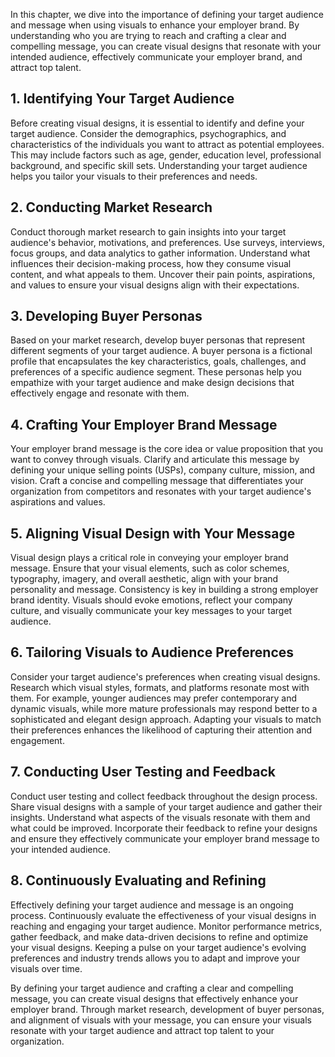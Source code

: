 
In this chapter, we dive into the importance of defining your target audience and message when using visuals to enhance your employer brand. By understanding who you are trying to reach and crafting a clear and compelling message, you can create visual designs that resonate with your intended audience, effectively communicate your employer brand, and attract top talent.

**1. Identifying Your Target Audience**
---------------------------------------

Before creating visual designs, it is essential to identify and define your target audience. Consider the demographics, psychographics, and characteristics of the individuals you want to attract as potential employees. This may include factors such as age, gender, education level, professional background, and specific skill sets. Understanding your target audience helps you tailor your visuals to their preferences and needs.

**2. Conducting Market Research**
---------------------------------

Conduct thorough market research to gain insights into your target audience's behavior, motivations, and preferences. Use surveys, interviews, focus groups, and data analytics to gather information. Understand what influences their decision-making process, how they consume visual content, and what appeals to them. Uncover their pain points, aspirations, and values to ensure your visual designs align with their expectations.

**3. Developing Buyer Personas**
--------------------------------

Based on your market research, develop buyer personas that represent different segments of your target audience. A buyer persona is a fictional profile that encapsulates the key characteristics, goals, challenges, and preferences of a specific audience segment. These personas help you empathize with your target audience and make design decisions that effectively engage and resonate with them.

**4. Crafting Your Employer Brand Message**
-------------------------------------------

Your employer brand message is the core idea or value proposition that you want to convey through visuals. Clarify and articulate this message by defining your unique selling points (USPs), company culture, mission, and vision. Craft a concise and compelling message that differentiates your organization from competitors and resonates with your target audience's aspirations and values.

**5. Aligning Visual Design with Your Message**
-----------------------------------------------

Visual design plays a critical role in conveying your employer brand message. Ensure that your visual elements, such as color schemes, typography, imagery, and overall aesthetic, align with your brand personality and message. Consistency is key in building a strong employer brand identity. Visuals should evoke emotions, reflect your company culture, and visually communicate your key messages to your target audience.

**6. Tailoring Visuals to Audience Preferences**
------------------------------------------------

Consider your target audience's preferences when creating visual designs. Research which visual styles, formats, and platforms resonate most with them. For example, younger audiences may prefer contemporary and dynamic visuals, while more mature professionals may respond better to a sophisticated and elegant design approach. Adapting your visuals to match their preferences enhances the likelihood of capturing their attention and engagement.

**7. Conducting User Testing and Feedback**
-------------------------------------------

Conduct user testing and collect feedback throughout the design process. Share visual designs with a sample of your target audience and gather their insights. Understand what aspects of the visuals resonate with them and what could be improved. Incorporate their feedback to refine your designs and ensure they effectively communicate your employer brand message to your intended audience.

**8. Continuously Evaluating and Refining**
-------------------------------------------

Effectively defining your target audience and message is an ongoing process. Continuously evaluate the effectiveness of your visual designs in reaching and engaging your target audience. Monitor performance metrics, gather feedback, and make data-driven decisions to refine and optimize your visual designs. Keeping a pulse on your target audience's evolving preferences and industry trends allows you to adapt and improve your visuals over time.

By defining your target audience and crafting a clear and compelling message, you can create visual designs that effectively enhance your employer brand. Through market research, development of buyer personas, and alignment of visuals with your message, you can ensure your visuals resonate with your target audience and attract top talent to your organization.
